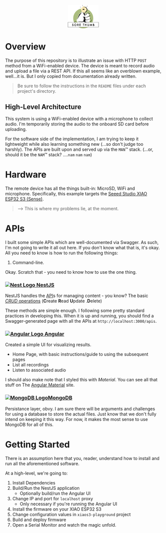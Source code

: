 <div style="text-align:center;">
<img src="icon.png" width="100" alt="The Best Ideas Stand Out">
</div>

# Overview

The purpose of this repository is to illustrate an issue with HTTP `POST` method from a WiFi-enabled device. The device is meant to record audio and upload a file via a REST API. If this all seems like an overblown example, well...it is. But I only copied from documentation already written.

> Be sure to follow the instructions in the `README` files under each project's directory.

## High-Level Architecture
This system is using a WiFi-enabled device with a microphone to collect audio. I'm temporarily storing the audio to the onboard SD card before uploading.

For the software side of the implementation, I am trying to keep it lightweight while also learning something new (...so don't judge too harshly). The APIs are built upon and served up via the `MAN`&trade; stack. (...or, should it be the `NAM`&trade; stack? ....`nam` `nam` `nam`)

# Hardware
The remote device has all the things built-in: MicroSD, WiFi and microphone. Specifically, this example targets the [Seeed Studio XIAO ESP32 S3 (Sense)](https://wiki.seeedstudio.com/xiao_esp32s3_getting_started/).
> --> This is where my problems lie, at the moment.

# APIs
I built some simple APIs which are well-documented via Swagger. As such, I'm not going to write it all out here. If you don't know what that is, it's okay. All you need to know is how to run the following things:
 1. Command-line.

Okay. Scratch that - you need to know how to use the one thing.

### <a href="http://nestjs.com/" target="blank"><img src="https://nestjs.com/img/logo-small.svg" height="50" alt="Nest Logo" /> NestJS</a>
NestJS handles the [API](https://www.google.com/search?q=API&sourceid=chrome&ie=UTF-8)s for managing content - you know? The basic [_CRUD_ operations](https://www.google.com/search?q=CRUD+operations&sourceid=chrome&ie=UTF-8) (**C**reate **R**ead **U**pdate .**D**elete)

 These methods are simple enough. I following some pretty standard practices in developing this. When it is up and running, you should find a Swagger-generated page with all the APIs at `http://localhost:3000/apis`.

### <a href="httsp://angular.dev" target="_blank"><img src="https://raw.githubusercontent.com/angular/angular/main/aio/src/assets/images/logos/angular/angular_renaissance.png" height="50" alt="Angular Logo"> Angular</a>
Created a simple UI for visualizing results.
* Home Page, with basic instructions/guide to using the subsequent pages
* List all recordings
* Listen to associated audio

I should also make note that I styled this with _Material_. You can see all that stuff on The [Angular Material](https://material.angular.io) site.

### <a href="https://mongodb.com" target="_blank"><img src="https://raw.githubusercontent.com/mongodb/mongo/master/docs/leaf.svg" height="50" alt="MongoDB Logo">MongoDB</a>
Persistance layer, obvy. I am sure there will be arguments and challenges for using a database to store the actual files. Just know that we don't fully intend on keeping it this way. For now, it makes the most sense to use MongoDB for all of this.

# Getting Started
There is an assumption here that you, reader, understand how to install and run all the aforementioned software.

At a high-level, we're going to:
 1. Install Dependencies
 2. Build/Run the NestJS application
    * Optionally build/run the Angular UI
 3. Change IP and port for `localhost` proxy
    * Only necessary if you're running the Angular UI
 4. Install the firmware on your XIAO ESP32 S3
 5. Change configuration values in `xiaos3-playground` project
 6. Build and deploy firmware
 6. Open a Serial Monitor and watch the magic unfold.